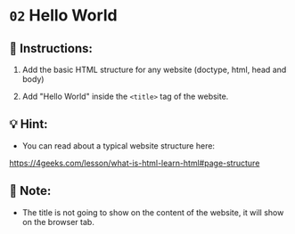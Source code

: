 # `02` Hello World

## 📝 Instructions:

1. Add the basic HTML structure for any website (doctype, html, head and body)

2. Add "Hello World" inside the `<title>` tag of the website.

## 💡 Hint:

+ You can read about a typical website structure here:

https://4geeks.com/lesson/what-is-html-learn-html#page-structure

## 📎 Note:

+ The title is not going to show on the content of the website, it will show on the browser tab.
